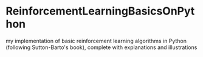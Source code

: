 # ReinforcementLearningBasicsOnPython
my implementation of basic reinforcement learning algorithms in Python (following Sutton-Barto's book), complete with explanations and illustrations
